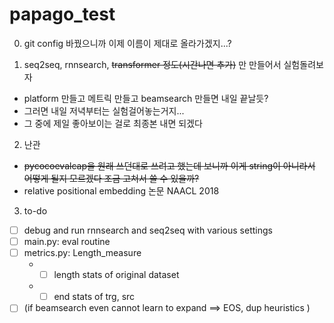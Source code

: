 # papago_test
0. git config 바꿨으니까 이제 이름이 제대로 올라가겠지...?

1. seq2seq, rnnsearch, ~~transformer 정도(시간나면 추가)~~ 만 만들어서 실험돌려보자
- platform 만들고 메트릭 만들고 beamsearch 만들면 내일 끝날듯?
- 그러면 내일 저녁부터는 실험걸어놓는거지...
- 그 중에 제일 좋아보이는 걸로 최종본 내면 되겠다

2. 난관
- ~~pycocoevalcap을 원래 쓰던대로 쓰려고 했는데 보니까 이게 string이 아니라서 어떻게 될지 모르겠다 조금 고쳐서 쓸 수 있을까?~~
- relative positional embedding 논문 NAACL 2018

3. to-do
* [ ] debug and run rnnsearch and seq2seq with various settings
* [ ] main.py: eval routine
* [ ] metrics.py: Length_measure
    - * [ ] length stats of original dataset
    - * [ ] end stats of trg, src
* [ ] (if beamsearch even cannot learn to expand ==> EOS, dup heuristics )
